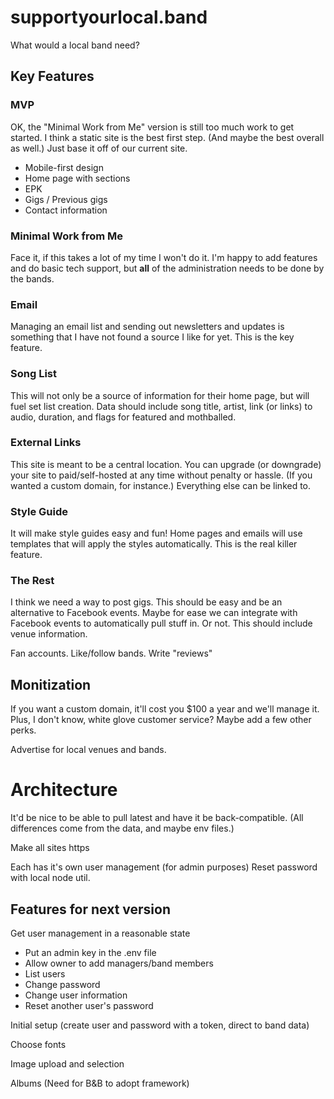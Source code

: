 # supportyourlocal.band

What would a local band need?

## Key Features

### MVP

OK, the "Minimal Work from Me" version is still too much work to get started. I think a static site is the best first step. (And maybe the best overall as well.) Just base it off of our current site.

* Mobile-first design
* Home page with sections
* EPK
* Gigs / Previous gigs
* Contact information

### Minimal Work from Me

Face it, if this takes a lot of my time I won't do it. I'm happy to add features and do basic tech support, but **all** of the administration needs to be done by the bands.

### Email

Managing an email list and sending out newsletters and updates is something that I have not found a source I like for yet. This is the key feature.

### Song List

This will not only be a source of information for their home page, but will fuel set list creation. Data should include song title, artist, link (or links) to audio, duration, and flags for featured and mothballed.

### External Links

This site is meant to be a central location. You can upgrade (or downgrade) your site to paid/self-hosted at any time without penalty or hassle. (If you wanted a custom domain, for instance.) Everything else can be linked to.

### Style Guide

It will make style guides easy and fun! Home pages and emails will use templates that will apply the styles automatically. This is the real killer feature.

### The Rest

I think we need a way to post gigs. This should be easy and be an alternative to Facebook events. Maybe for ease we can integrate with Facebook events to automatically pull stuff in. Or not. This should include venue information.

Fan accounts. Like/follow bands. Write "reviews"

## Monitization

If you want a custom domain, it'll cost you $100 a year and we'll manage it. Plus, I don't know, white glove customer service? Maybe add a few other perks.

Advertise for local venues and bands.

# Architecture

It'd be nice to be able to pull latest and have it be back-compatible. (All differences come from the data, and maybe env files.)

Make all sites https

Each has it's own user management (for admin purposes) Reset password with local node util.

## Features for next version

Get user management in a reasonable state

* Put an admin key in the .env file
* Allow owner to add managers/band members
* List users
* Change password
* Change user information
* Reset another user's password

Initial setup (create user and password with a token, direct to band data)

Choose fonts

Image upload and selection

Albums (Need for B&B to adopt framework)

